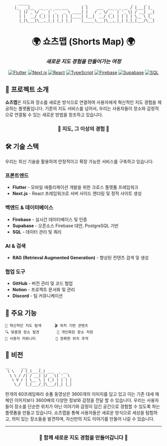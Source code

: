 <div align="center">

```
  _____                         _                    _     _   
 |_   _|__  __ _ _ __ ___      | |    ___  __ _ _ __ / |___| |_ 
   | |/ _ \/ _` | '_ ` _ \ ____| |   / _ \/ _` | '_ \| / __| __|
   | |  __/ (_| | | | | | |____| |__|  __/ (_| | | | | \__ \ |_ 
   |_|\___|\__,_|_| |_| |_|    |_____\___|\__,_|_| |_|_|___/\__|
```
</div>

<div align="center">
  
# 🌍 쇼츠맵 (Shorts Map) 🌍
### _새로운 지도 경험을 만들어가는 여정_ 


[![Flutter](https://img.shields.io/badge/Flutter-02569B?style=for-the-badge&logo=flutter&logoColor=white)](https://flutter.dev/)
[![Next.js](https://img.shields.io/badge/Next.js-000000?style=for-the-badge&logo=next.js&logoColor=white)](https://nextjs.org/)
[![React](https://img.shields.io/badge/React-61DAFB?style=for-the-badge&logo=react&logoColor=black)](https://reactjs.org/)
[![TypeScript](https://img.shields.io/badge/TypeScript-3178C6?style=for-the-badge&logo=typescript&logoColor=white)](https://www.typescriptlang.org/)
[![Firebase](https://img.shields.io/badge/Firebase-FFCA28?style=for-the-badge&logo=firebase&logoColor=black)](https://firebase.google.com/)
[![Supabase](https://img.shields.io/badge/Supabase-3ECF8E?style=for-the-badge&logo=supabase&logoColor=white)](https://supabase.io/)
[![SQL](https://img.shields.io/badge/SQL-4479A1?style=for-the-badge&logo=postgresql&logoColor=white)](https://www.postgresql.org/)

</div>



## 🚀 프로젝트 소개

**쇼츠맵**은 지도와 장소를 새로운 방식으로 연결하여 사용자에게 혁신적인 지도 경험을 제공하는 플랫폼입니다. 기존의 지도 서비스를 넘어서, 우리는 사용자들이 장소와 감정적으로 연결될 수 있는 새로운 방법을 창조하고 있습니다.

<div align="center">
  
### 💫 **지도, 그 이상의 경험** 💫

</div>

## 🛠️ 기술 스택

우리는 최신 기술을 활용하여 안정적이고 확장 가능한 서비스를 구축하고 있습니다:

### 프론트엔드 
- **Flutter** - 모바일 애플리케이션 개발을 위한 크로스 플랫폼 프레임워크
- **Next.js** - React 프레임워크로 서버 사이드 렌더링 및 정적 사이트 생성

### 백엔드 & 데이터베이스
- **Firebase** - 실시간 데이터베이스 및 인증
- **Supabase** - 오픈소스 Firebase 대안, PostgreSQL 기반
- **SQL** - 데이터 관리 및 쿼리

### AI & 검색
- **RAG (Retrieval Augmented Generation)** - 향상된 컨텐츠 검색 및 생성

### 협업 도구
- **GitHub** - 버전 관리 및 코드 협업
- **Notion** - 프로젝트 문서화 및 관리
- **Discord** - 팀 커뮤니케이션

## 🌈 주요 기능

```
📍 혁신적인 지도 탐색      🎬 위치 기반 콘텐츠
🔍 맞춤형 장소 발견        💾 개인화된 장소 저장
🤝 사용자 커뮤니티         🎯 정확한 위치 추적
```


</div>

## 🔮 비전 

```
__     ___     _             
 \ \   / (_)___(_) ___  _ __  
  \ \ / /| / __| |/ _ \| '_ \ 
   \ V / | \__ \ | (_) | | | |
    \_/  |_|___/_|\___/|_| |_|
```


한개의 60프레임짜리 숏폼 동영상은 3600개의 이미지를 담고 있고 이는 기존 대세 매체인 이미지보다 3600배의 다양한 정보와 감정을 전달 할 수 있습니다. 우리는 사용자들이 장소를 단순한 위치가 아닌 이야기와 감정이 담긴 공간으로 경험할 수 있도록 하는 플랫폼을 만들고 있습니다. 쇼츠맵을 통해 사용자들은 새로운 방식으로 세상을 탐험하고, 의미 있는 장소들을 발견하며, 자신만의 지도 이야기를 만들어 나갈 수 있습니다.


---

<div align="center">
  
### 🌟 함께 새로운 지도 경험을 만들어갑니다 🌟

</div>